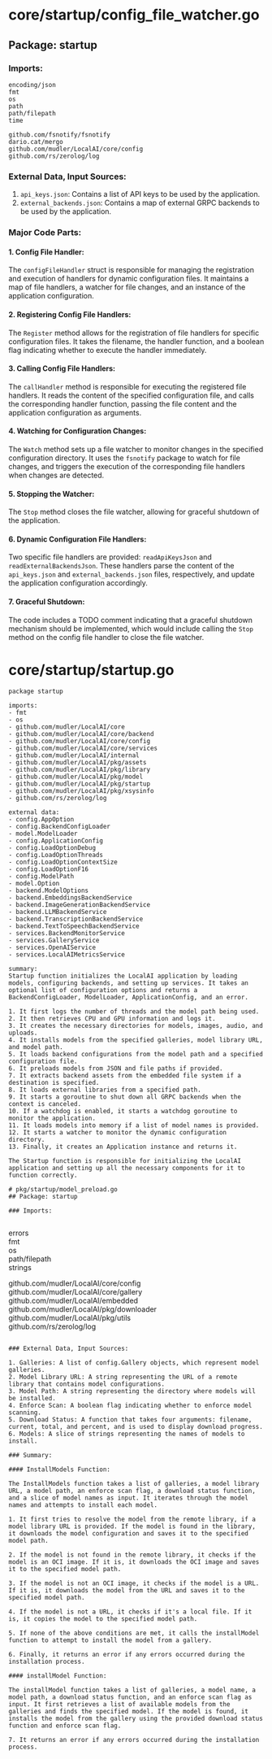 # core/startup/config_file_watcher.go  
## Package: startup  
  
### Imports:  
  
```  
encoding/json  
fmt  
os  
path  
path/filepath  
time  
  
github.com/fsnotify/fsnotify  
dario.cat/mergo  
github.com/mudler/LocalAI/core/config  
github.com/rs/zerolog/log  
```  
  
### External Data, Input Sources:  
  
1. `api_keys.json`: Contains a list of API keys to be used by the application.  
2. `external_backends.json`: Contains a map of external GRPC backends to be used by the application.  
  
### Major Code Parts:  
  
#### 1. Config File Handler:  
  
The `configFileHandler` struct is responsible for managing the registration and execution of handlers for dynamic configuration files. It maintains a map of file handlers, a watcher for file changes, and an instance of the application configuration.  
  
#### 2. Registering Config File Handlers:  
  
The `Register` method allows for the registration of file handlers for specific configuration files. It takes the filename, the handler function, and a boolean flag indicating whether to execute the handler immediately.  
  
#### 3. Calling Config File Handlers:  
  
The `callHandler` method is responsible for executing the registered file handlers. It reads the content of the specified configuration file, and calls the corresponding handler function, passing the file content and the application configuration as arguments.  
  
#### 4. Watching for Configuration Changes:  
  
The `Watch` method sets up a file watcher to monitor changes in the specified configuration directory. It uses the `fsnotify` package to watch for file changes, and triggers the execution of the corresponding file handlers when changes are detected.  
  
#### 5. Stopping the Watcher:  
  
The `Stop` method closes the file watcher, allowing for graceful shutdown of the application.  
  
#### 6. Dynamic Configuration File Handlers:  
  
Two specific file handlers are provided: `readApiKeysJson` and `readExternalBackendsJson`. These handlers parse the content of the `api_keys.json` and `external_backends.json` files, respectively, and update the application configuration accordingly.  
  
#### 7. Graceful Shutdown:  
  
The code includes a TODO comment indicating that a graceful shutdown mechanism should be implemented, which would include calling the `Stop` method on the config file handler to close the file watcher.  
  
  
  
# core/startup/startup.go  
```  
package startup  
  
imports:  
- fmt  
- os  
- github.com/mudler/LocalAI/core  
- github.com/mudler/LocalAI/core/backend  
- github.com/mudler/LocalAI/core/config  
- github.com/mudler/LocalAI/core/services  
- github.com/mudler/LocalAI/internal  
- github.com/mudler/LocalAI/pkg/assets  
- github.com/mudler/LocalAI/pkg/library  
- github.com/mudler/LocalAI/pkg/model  
- github.com/mudler/LocalAI/pkg/startup  
- github.com/mudler/LocalAI/pkg/xsysinfo  
- github.com/rs/zerolog/log  
  
external data:  
- config.AppOption  
- config.BackendConfigLoader  
- model.ModelLoader  
- config.ApplicationConfig  
- config.LoadOptionDebug  
- config.LoadOptionThreads  
- config.LoadOptionContextSize  
- config.LoadOptionF16  
- config.ModelPath  
- model.Option  
- backend.ModelOptions  
- backend.EmbeddingsBackendService  
- backend.ImageGenerationBackendService  
- backend.LLMBackendService  
- backend.TranscriptionBackendService  
- backend.TextToSpeechBackendService  
- services.BackendMonitorService  
- services.GalleryService  
- services.OpenAIService  
- services.LocalAIMetricsService  
  
summary:  
Startup function initializes the LocalAI application by loading models, configuring backends, and setting up services. It takes an optional list of configuration options and returns a BackendConfigLoader, ModelLoader, ApplicationConfig, and an error.  
  
1. It first logs the number of threads and the model path being used.  
2. It then retrieves CPU and GPU information and logs it.  
3. It creates the necessary directories for models, images, audio, and uploads.  
4. It installs models from the specified galleries, model library URL, and model path.  
5. It loads backend configurations from the model path and a specified configuration file.  
6. It preloads models from JSON and file paths if provided.  
7. It extracts backend assets from the embedded file system if a destination is specified.  
8. It loads external libraries from a specified path.  
9. It starts a goroutine to shut down all GRPC backends when the context is canceled.  
10. If a watchdog is enabled, it starts a watchdog goroutine to monitor the application.  
11. It loads models into memory if a list of model names is provided.  
12. It starts a watcher to monitor the dynamic configuration directory.  
13. Finally, it creates an Application instance and returns it.  
  
The Startup function is responsible for initializing the LocalAI application and setting up all the necessary components for it to function correctly.  
  
# pkg/startup/model_preload.go  
## Package: startup  
  
### Imports:  
  
```  
errors  
fmt  
os  
path/filepath  
strings  
  
github.com/mudler/LocalAI/core/config  
github.com/mudler/LocalAI/core/gallery  
github.com/mudler/LocalAI/embedded  
github.com/mudler/LocalAI/pkg/downloader  
github.com/mudler/LocalAI/pkg/utils  
github.com/rs/zerolog/log  
```  
  
### External Data, Input Sources:  
  
1. Galleries: A list of config.Gallery objects, which represent model galleries.  
2. Model Library URL: A string representing the URL of a remote library that contains model configurations.  
3. Model Path: A string representing the directory where models will be installed.  
4. Enforce Scan: A boolean flag indicating whether to enforce model scanning.  
5. Download Status: A function that takes four arguments: filename, current, total, and percent, and is used to display download progress.  
6. Models: A slice of strings representing the names of models to install.  
  
### Summary:  
  
#### InstallModels Function:  
  
The InstallModels function takes a list of galleries, a model library URL, a model path, an enforce scan flag, a download status function, and a slice of model names as input. It iterates through the model names and attempts to install each model.  
  
1. It first tries to resolve the model from the remote library, if a model library URL is provided. If the model is found in the library, it downloads the model configuration and saves it to the specified model path.  
  
2. If the model is not found in the remote library, it checks if the model is an OCI image. If it is, it downloads the OCI image and saves it to the specified model path.  
  
3. If the model is not an OCI image, it checks if the model is a URL. If it is, it downloads the model from the URL and saves it to the specified model path.  
  
4. If the model is not a URL, it checks if it's a local file. If it is, it copies the model to the specified model path.  
  
5. If none of the above conditions are met, it calls the installModel function to attempt to install the model from a gallery.  
  
6. Finally, it returns an error if any errors occurred during the installation process.  
  
#### installModel Function:  
  
The installModel function takes a list of galleries, a model name, a model path, a download status function, and an enforce scan flag as input. It first retrieves a list of available models from the galleries and finds the specified model. If the model is found, it installs the model from the gallery using the provided download status function and enforce scan flag.  
  
7. It returns an error if any errors occurred during the installation process.  
  
